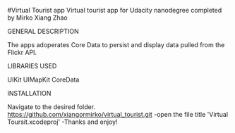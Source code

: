 #Virtual Tourist app
Virtual tourist app for Udacity nanodegree completed by Mirko Xiang Zhao

GENERAL DESCRIPTION

The apps adoperates Core Data to persist and display data pulled from the Flickr API.

LIBRARIES USED

UIKit
UIMapKit
CoreData

INSTALLATION

Navigate to the desired folder.
https://github.com/xiangormirko/virtual_tourist.git
-open the file title 'Virtual Toursit.xcodeproj'
-Thanks and enjoy!
